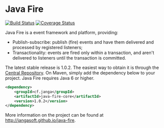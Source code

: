 # Java Fire

[![Build Status](https://travis-ci.org/jangasoft/java-fire.svg?branch=master)](https://travis-ci.org/jangasoft/java-fire) [![Coverage Status](https://coveralls.io/repos/jangasoft/java-fire/badge.png?branch=master)](https://coveralls.io/r/jangasoft/java-fire?branch=master)

Java Fire is a event framework and platform, providing:

* Publish-subscribe: publish (fire) events and have them delivered and processed by registered listeners;
* Transactionality: events are fired only within a transaction, and aren't delivered to listeners until the transaction is committed.

The latest stable release is 1.0.2. The easiest way to obtain it is through the [Central Repository](http://central.sonatype.org/). On Maven, simply add the dependency below to your project. Java Fire requires Java 6 or higher.

```xml
<dependency>
	<groupId>cf.janga</groupId>
	<artifactId>java-fire-core</artifactId>
	<version>1.0.2</version>
</dependency>
```

More information on the project can be found at http://jangasoft.github.io/java-fire.
